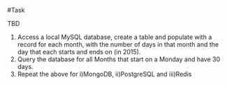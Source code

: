 #Task

TBD

1. Access a local MySQL database, create a table and populate with a record for each month, with the number of days in that month and the day that each starts and ends on (in 2015).
2. Query the database for all Months that start on a Monday and have 30 days.
3. Repeat the above for i)MongoDB, ii)PostgreSQL and iii)Redis
